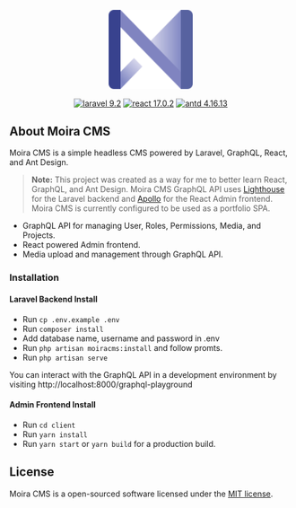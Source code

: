 <p align="center"><img src="https://raw.githubusercontent.com/ryanapanowicz/moiracms/main/client/src/assets/svg/moira-logo.svg" width="150"></p>

<p align="center">
    <a href="https://laravel.com/"><img src="https://img.shields.io/badge/laravel-8.12-blue" alt="laravel 9.2"></a>
    <a href="https://reactjs.org/"><img src="https://img.shields.io/badge/react-17.0.2-blue" alt="react 17.0.2"></a>
    <a href="https://ant.design/"><img src="https://img.shields.io/badge/antd-4.16.13-blue" alt="antd 4.16.13"></a>
</p>

## About Moira CMS

Moira CMS is a simple headless CMS powered by Laravel, GraphQL, React, and Ant Design.

> **Note:** This project was created as a way for me to better learn React, GraphQL, and Ant Design. Moira CMS GraphQL API uses [Lighthouse](https://github.com/nuwave/lighthouse) for the Laravel backend and [Apollo](https://github.com/apollographql/apollo-client) for the React Admin frontend. Moira CMS is currently configured to be used as a portfolio SPA.

- GraphQL API for managing User, Roles, Permissions, Media, and Projects.
- React powered Admin frontend.
- Media upload and management through GraphQL API.

### Installation

#### Laravel Backend Install
- Run ```cp .env.example .env```
- Run ```composer install```
- Add database name, username and password in .env
- Run ```php artisan moiracms:install``` and follow promts.
- Run ```php artisan serve```

You can interact with the GraphQL API in a development environment by visiting http://localhost:8000/graphql-playground

#### Admin Frontend Install
- Run ```cd client```
- Run ```yarn install```
- Run ```yarn start``` or ```yarn build``` for a production build.

## License

Moira CMS is a open-sourced software licensed under the [MIT license](https://opensource.org/licenses/MIT).
